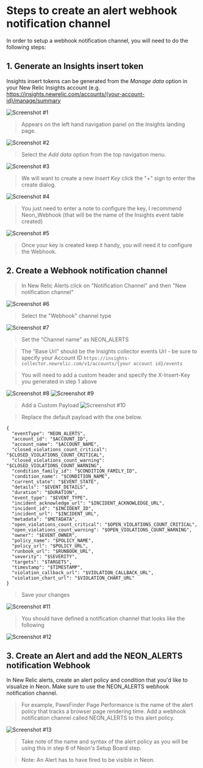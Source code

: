 # Steps to create an alert webhook notification channel

In order to setup a webhook notification channel, you will need to do the following steps:

## 1. Generate an Insights insert token

Insights insert tokens can be generated from the _Manage data_ option in your New Relic Insights account (e.g. https://insights.newrelic.com/accounts/{your-account-id}/manage/summary

![Screenshot #1](../catalog/screenshots/nr1-neon-APIKey1.png)

> Appears on the left hand navigation panel on the Insights landing page.

![Screenshot #2](../catalog/screenshots/nr1-neon-APIKey2.png)

> Select the _Add data_ option from the top navigation menu.

![Screenshot #3](../catalog/screenshots/nr1-neon-APIKey3.png)

> We will want to create a new _Insert Key_ click the "+" sign to enter the create dialog.

![Screenshot #4](../catalog/screenshots/nr1-neon-InsertKey4.png)

> You just need to enter a note to configure the key, I recommend Neon_Webhook (that will be the name of the Insights event table created)

![Screenshot #5](../catalog/screenshots/nr1-neon-SaveKey5.png)

> Once your key is created keep it handy, you will need it to configure the Webhook.

## 2. Create a Webhook notification channel

> In New Relic Alerts click on "Notification Channel" and then "New notification channel"

![Screenshot #6](../catalog/screenshots/nr1-neon-channel6.png)

> Select the "Webhook" channel type

![Screenshot #7](../catalog/screenshots/nr1-neon-webhook7.png)

> Set the "Channel name" as NEON_ALERTS

> The "Base Url" should be the Insights collector events Url - be sure to specify your Account ID
> `https://insights-collector.newrelic.com/v1/accounts/{your account id}/events`

> You will need to add a custom header and specify the X-Insert-Key you generated in step 1 above

![Screenshot #8](../catalog/screenshots/nr1-neon-customHeaders8.png)
![Screenshot #9](../catalog/screenshots/nr1-neon-customHeaders9.png)

> Add a Custom Payload
> ![Screenshot #10](../catalog/screenshots/nr1-neon-customPayload10.png)

> Replace the default payload with the one below.

```
{
  "eventType": "NEON_ALERTS",
  "account_id": "$ACCOUNT_ID",
  "account_name": "$ACCOUNT_NAME",
  "closed_violations_count_critical": "$CLOSED_VIOLATIONS_COUNT_CRITICAL",
  "closed_violations_count_warning": "$CLOSED_VIOLATIONS_COUNT_WARNING",
  "condition_family_id": "$CONDITION_FAMILY_ID",
  "condition_name": "$CONDITION_NAME",
  "current_state": "$EVENT_STATE",
  "details": "$EVENT_DETAILS",
  "duration": "$DURATION",
  "event_type": "$EVENT_TYPE",
  "incident_acknowledge_url": "$INCIDENT_ACKNOWLEDGE_URL",
  "incident_id": "$INCIDENT_ID",
  "incident_url": "$INCIDENT_URL",
  "metadata": "$METADATA",
  "open_violations_count_critical": "$OPEN_VIOLATIONS_COUNT_CRITICAL",
  "open_violations_count_warning": "$OPEN_VIOLATIONS_COUNT_WARNING",
  "owner": "$EVENT_OWNER",
  "policy_name": "$POLICY_NAME",
  "policy_url": "$POLICY_URL",
  "runbook_url": "$RUNBOOK_URL",
  "severity": "$SEVERITY",
  "targets": "$TARGETS",
  "timestamp": "$TIMESTAMP",
  "violation_callback_url": "$VIOLATION_CALLBACK_URL",
  "violation_chart_url": "$VIOLATION_CHART_URL"
}
```

> Save your changes

![Screenshot #11](../catalog/screenshots/nr1-neon-save11.png)

> You should have defined a notification channel that looks like the following

![Screenshot #12](../catalog/screenshots/nr1-neon-webhookComplete12.png)

## 3. Create an Alert and add the NEON_ALERTS notification Webhook

In New Relic alerts, create an alert policy and condition that you'd like to visualize in Neon. Make sure to use the NEON_ALERTS webhook notification channel.

> For example, PawsFinder Page Performance is the name of the alert policy that tracks a browser page rendering time. Add a webhook notification channel called NEON_ALERTS to this alert policy.

![Screenshot #13](../catalog/screenshots/nr1-neon-webhookChannel13.png)

> Take note of the name and syntax of the alert policy as you will be using this in step 6 of Neon's Setup Board step.

> Note: An Alert has to have fired to be visible in Neon.
